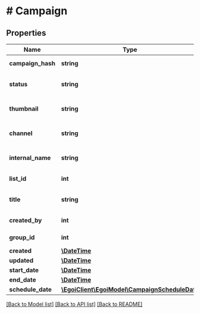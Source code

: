 # # Campaign

## Properties

Name | Type | Description | Notes
------------ | ------------- | ------------- | -------------
**campaign_hash** | **string** |  | [optional] [readonly] 
**status** | **string** | Status of the campaign | [optional] 
**thumbnail** | **string** | Thumbnail of the campaign | [optional] 
**channel** | **string** | Channel of the campaign | [optional] 
**internal_name** | **string** | Internal name of the campaign | [optional] 
**list_id** | **int** |  | [optional] [readonly] 
**title** | **string** | Subject of the campaign | [optional] 
**created_by** | **int** |  | [optional] [readonly] 
**group_id** | **int** |  | [optional] [readonly] 
**created** | [**\DateTime**](\DateTime.md) |  | [optional] 
**updated** | [**\DateTime**](\DateTime.md) |  | [optional] 
**start_date** | [**\DateTime**](\DateTime.md) |  | [optional] 
**end_date** | [**\DateTime**](\DateTime.md) |  | [optional] 
**schedule_date** | [**\EgoiClient\EgoiModel\CampaignScheduleDate**](CampaignScheduleDate.md) |  | [optional] 

[[Back to Model list]](../../README.md#documentation-for-models) [[Back to API list]](../../README.md#documentation-for-api-endpoints) [[Back to README]](../../README.md)


